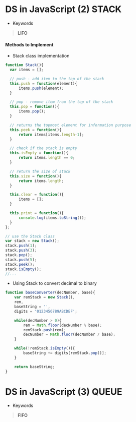 # DS in JavaScript (2) STACK
* Keywords
> **LIFO**

#### Methods to Implement

* Stack class implementation

```JavaScript
function Stack(){
  var items = [];

  // push - add item to the top of the stack
  this.push = function(element){
      items.push(element);
  }

  // pop - remove item from the top of the stack
  this.pop = function(){
      items.pop();
  }

  // returns the topmost element for information purpose
  this.peek = function(){
      return items[items.length-1];  
  }

  // check if the stack is empty
  this.isEmpty = function(){
      return items.length == 0;
  }

  // return the size of stack
  this.size = function(){
      return items.length;
  }

  this.clear = function(){
      items = [];
  }

  this.print = function(){
      console.log(items.toString());
  }
};

// use the Stack class
var stack = new Stack();
stack.push(1);
stack.push(3);
stack.pop();
stack.push(5);
stack.peek();
stack.isEmpty();
//...
```
* Using Stack to convert decimal to binary
```JavaScript
function baseConverter(decNumber, base){
    var remStack = new Stack(),
    rem,
    baseString = '',
    digits = '0123456789ABCDEF';

    while(decNumber > 0){
        rem = Math.floor(decNumber % base);
        remStack.push(rem);
        decNumber = Math.floor(decNumber / base);
    }

    while(!remStack.isEmpty()){
        baseString += digits[remStack.pop()];
    }

    return baseString;
}

```

# DS in JavaScript (3) QUEUE
* Keywords
> **FIFO**
